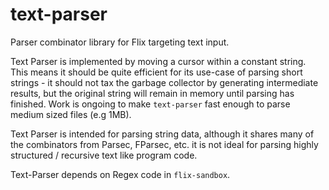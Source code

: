 # text-parser

Parser combinator library for Flix targeting text input.

Text Parser is implemented by moving a cursor within a constant string. This means it
should be quite efficient for its use-case of parsing short strings - it should not tax
the garbage collector by generating intermediate results, but the original string will
remain in memory until parsing has finished. Work is ongoing to make `text-parser`
fast enough to parse medium sized files (e.g 1MB).

Text Parser is intended for parsing string data, although it shares many of the
combinators from Parsec, FParsec, etc. it is not ideal for parsing highly
structured / recursive text like program code.

Text-Parser depends on Regex code in `flix-sandbox`.
